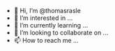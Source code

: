- 👋 Hi, I’m @thomasrasle
- 👀 I’m interested in ...
- 🌱 I’m currently learning ...
- 💞️ I’m looking to collaborate on ...
- 📫 How to reach me ...

<!---
thomasrasle/thomasrasle is a ✨ special ✨ repository because its `README.md` (this file) appears on your GitHub profile.
You can click the Preview link to take a look at your changes.
--->
